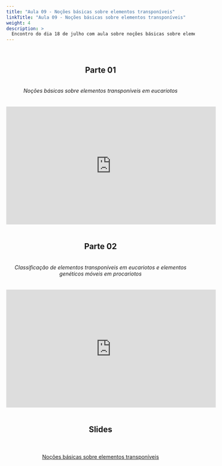 ```yaml
---
title: "Aula 09 - Noções básicas sobre elementos transponíveis"
linkTitle: "Aula 09 - Noções básicas sobre elementos transponíveis"
weight: 4
description: >
  Encontro do dia 18 de julho com aula sobre noções básicas sobre elementos transponíveis
---
```


<br>
<div align="center">
<h2>Parte 01</h2>
<br>
<i>Noções básicas sobre elementos transponíveis em eucariotos</i>
<br><br><br>
<iframe width="560" height="315" src="https://www.youtube.com/embed/USkDl-L-aLw" frameborder="0" allow="accelerometer; autoplay; clipboard-write; encrypted-media; gyroscope; picture-in-picture" allowfullscreen></iframe>
<br><br>

<h2>Parte 02</h2>
<br>
<i>Classificação de elementos transponíveis em eucariotos e elementos genéticos móveis em procariotos</i>
<br><br><br>
<iframe width="560" height="315" src="https://www.youtube.com/embed/fgewrJ6vcO8" frameborder="0" allow="accelerometer; autoplay; clipboard-write; encrypted-media; gyroscope; picture-in-picture" allowfullscreen></iframe>
<br><br>

<h2>Slides</h2>
<br><br>
<a href="https://github.com/desirrepetters/gstreinamentoeconsultoria/raw/master/userguide/content/pt-br/genomica/2023_01/sincronas/pdf/aula_09.pdf">Noções básicas sobre elementos transponíveis</a>
<br><br>
</div>

